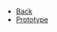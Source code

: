 * [Back](changelog/main.md)
* [Prototype](changelog/versions/Prototype.md)

<!-- 
Add section after updating 

[Back to home](/)
* [Changelog](changelog/main.md)

* [Other Versions](changelog/main.md) 
-->
